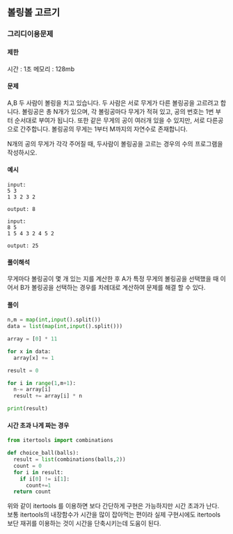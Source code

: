 ## 볼링볼 고르기

### 그리디이용문제

#### 제한
시간 : 1초
메모리 : 128mb
#### 문제
A,B 두 사람이 볼링을 치고 있습니다. 두 사람은 서로 무게가 다른 볼링공을 고르려고 합니다. 볼링공은 총 N개가 있으며, 각 볼링공마다 무게가 적혀 있고, 공의 번호는 1번 부터 순서대로 부여가 됩니다. 또한 같은 무게의 공이 여러개 있을 수 있지만, 서로 다른공으로 간주합니다. 볼링공의 무게는 1부터 M까지의 자연수로 존재합니다.

N개의 공의 무게가 각각 주어질 때, 두사람이 볼링공을 고르는 경우의 수의 프로그램을 작성하시오.

#### 예시
```
input: 
5 3
1 3 2 3 2

output: 8
```
```
input: 
8 5
1 5 4 3 2 4 5 2

output: 25
```

#### 풀이해석
무게마다 볼링공이 몇 개 있는 지를 계산한 후 
A가 특정 무게의 볼링공을 선택했을 때 이어서 B가 볼링공을 선택하는 경우를 차례대로 계산하여 문제를 해결 할 수 있다.

#### 풀이
```python
n,m = map(int,input().split())
data = list(map(int,input().split()))

array = [0] * 11

for x in data:
  array[x] += 1

result = 0

for i in range(1,m+1):
  n-= array[i]
  result += array[i] * n

print(result)
```

####  시간 초과 나게 짜는 경우
```python
from itertools import combinations

def choice_ball(balls):
  result = list(combinations(balls,2))
  count = 0
  for i in result:
    if i[0] != i[1]:
      count+=1
  return count
```
위와 같이 itertools 를 이용하면 보다 간단하게 구현은 가능하지만 시간 초과가 난다.
보통 itertools의 내장함수가 시간을 많이 잡아먹는 편이라
실제 구현시에도 itertools 보단 재귀를 이용하는 것이 시간을 단축시키는데 도움이 된다.